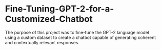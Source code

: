 # Fine-Tuning-GPT-2-for-a-Customized-Chatbot
The purpose of this project was to fine-tune the GPT-2 language model using a custom dataset to create a chatbot capable of generating coherent and contextually relevant responses.
